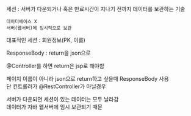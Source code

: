 세션 : 서버가 다운되거나 혹은 만료시간이 지나기 전까지 데이터를 보관하는 기술  

    데이터베이스 X  
    서버(웹서버)에 임시적으로 보관

대표적인 세션 : 회원정보(PK, 이름)

ResponseBody : return을 json으로

@Controller를 하면 return은 jsp로 해야함

페이지 이름이 아니라 json으로 return하고 싶을때 ResponseBody 사용  
단 컨트롤러가 @RestController가 아닐경우

서버가 다운되면 세션이 있는 데이터는 모두 날라감  
데이터가 자바 웹서버에 임시 보관되기 때문